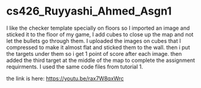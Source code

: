 # cs426_Ruyyashi_Ahmed_Asgn1

I like the checker template specially on floors so I imported an image and sticked it to the floor of my game, I add cubes to close up the map and not let the bullets go through them. I uploaded the images on cubes that I compressed to make it almost flat and sticked them to the wall. then i put the targets under them so i get 1 point of score after each image. then added the third target at the middle of the map to complete the assignment requirments. 
I used the same code files from tutorial 1.

the link is here: https://youtu.be/rax7W8qxWrc

